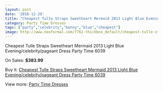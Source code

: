 ```yaml
---
layout: post
date: '2016-12-29'
title: "Cheapest Tulle Straps Sweetheart Mermaid 2013 Light Blue Evening/celebrity/pageant Dress Party Time 6039"
category: Party Time Dresses
tags: ["party","celebrity","bonny","blue","cheapest"]
image: http://www.neoformal.com/7762-thickbox_default/cheapest-tulle-straps-sweetheart-mermaid-2013-light-blue-evening-celebrity-pageant-dress-party-time-6039.jpg
---
```

Cheapest Tulle Straps Sweetheart Mermaid 2013 Light Blue Evening/celebrity/pageant Dress Party Time 6039

On Sales: **$383.99**
<a href="https://www.neoformal.com/en/party-time-dresses/2745-cheapest-tulle-straps-sweetheart-mermaid-2013-light-blue-evening-celebrity-pageant-dress-party-time-6039.html"><amp-img layout="responsive" width="600" height="600" src="//www.neoformal.com/7762-thickbox_default/cheapest-tulle-straps-sweetheart-mermaid-2013-light-blue-evening-celebrity-pageant-dress-party-time-6039.jpg" alt="Cheapest Tulle Straps Sweetheart Mermaid 2013 Light Blue Evening/celebrity/pageant Dress Party Time 6039 0" /></a>
<a href="https://www.neoformal.com/en/party-time-dresses/2745-cheapest-tulle-straps-sweetheart-mermaid-2013-light-blue-evening-celebrity-pageant-dress-party-time-6039.html"><amp-img layout="responsive" width="600" height="600" src="//www.neoformal.com/7765-thickbox_default/cheapest-tulle-straps-sweetheart-mermaid-2013-light-blue-evening-celebrity-pageant-dress-party-time-6039.jpg" alt="Cheapest Tulle Straps Sweetheart Mermaid 2013 Light Blue Evening/celebrity/pageant Dress Party Time 6039 1" /></a>
<a href="https://www.neoformal.com/en/party-time-dresses/2745-cheapest-tulle-straps-sweetheart-mermaid-2013-light-blue-evening-celebrity-pageant-dress-party-time-6039.html"><amp-img layout="responsive" width="600" height="600" src="//www.neoformal.com/7764-thickbox_default/cheapest-tulle-straps-sweetheart-mermaid-2013-light-blue-evening-celebrity-pageant-dress-party-time-6039.jpg" alt="Cheapest Tulle Straps Sweetheart Mermaid 2013 Light Blue Evening/celebrity/pageant Dress Party Time 6039 2" /></a>
<a href="https://www.neoformal.com/en/party-time-dresses/2745-cheapest-tulle-straps-sweetheart-mermaid-2013-light-blue-evening-celebrity-pageant-dress-party-time-6039.html"><amp-img layout="responsive" width="600" height="600" src="//www.neoformal.com/7763-thickbox_default/cheapest-tulle-straps-sweetheart-mermaid-2013-light-blue-evening-celebrity-pageant-dress-party-time-6039.jpg" alt="Cheapest Tulle Straps Sweetheart Mermaid 2013 Light Blue Evening/celebrity/pageant Dress Party Time 6039 3" /></a>

Buy it: [Cheapest Tulle Straps Sweetheart Mermaid 2013 Light Blue Evening/celebrity/pageant Dress Party Time 6039](https://www.neoformal.com/en/party-time-dresses/2745-cheapest-tulle-straps-sweetheart-mermaid-2013-light-blue-evening-celebrity-pageant-dress-party-time-6039.html "Cheapest Tulle Straps Sweetheart Mermaid 2013 Light Blue Evening/celebrity/pageant Dress Party Time 6039")

View more: [Party Time Dresses](https://www.neoformal.com/en/25-party-time-dresses "Party Time Dresses")